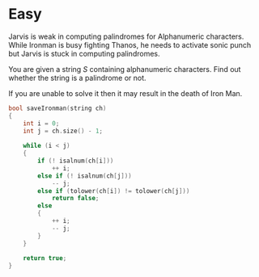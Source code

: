 # Easy

Jarvis is weak in computing palindromes for Alphanumeric characters.
While Ironman is busy fighting Thanos, he needs to activate sonic punch but Jarvis is stuck in computing palindromes.

You are given a string $S$ containing alphanumeric characters. Find out whether the string is a palindrome or not.

If you are unable to solve it then it may result in the death of Iron Man.

```cpp
bool saveIronman(string ch)
{
    int i = 0;
    int j = ch.size() - 1;
    
    while (i < j)
    {
        if (! isalnum(ch[i]))
            ++ i;
        else if (! isalnum(ch[j]))
            -- j;
        else if (tolower(ch[i]) != tolower(ch[j]))
            return false;
        else
        {
            ++ i;
            -- j;
        }
    }
    
    return true;
}
```
